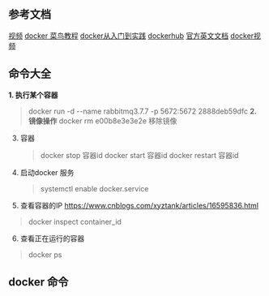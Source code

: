 ## 参考文档

[视频](https://www.bilibili.com/video/BV1og4y1q7M4?p=16)
[docker  菜鸟教程](https://www.coonote.com/docker/docker-tutorial.html)
[docker从入门到实践](https://yeasy.gitbook.io/docker_practice/image/other)
[dockerhub](https://hub.docker.com/)
[官方英文文档](https://docs.docker.com/search/?q=dockerfile)
[docker视频](https://www.bilibili.com/video/BV1gr4y1U7CY/?spm_id_from=333.337.search-card.all.click&vd_source=6df4aa7b31f2694a11d8f97c71a807d8)

## 命令大全

**1. 执行某个容器**
   >  docker run -d --name rabbitmq3.7.7 -p 5672:5672   2888deb59dfc
**2. 镜像操作**
   > docker rm e00b8e3e3e2e  移除镜像
3. 容器
   > docker stop 容器id
   > docker start 容器id
   > docker restart 容器id
4. 启动docker 服务
   > systemctl enable docker.service
5. 查看容器的IP https://www.cnblogs.com/xyztank/articles/16595836.html
> docker inspect container_id
6. 查看正在运行的容器
> docker ps

## docker 命令
```c

```